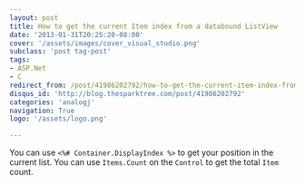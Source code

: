 ```yaml
---
layout: post
title: How to get the current Item index from a databound ListView
date: '2013-01-31T20:25:20-08:00'
cover: '/assets/images/cover_visual_studio.png'
subclass: 'post tag-post'
tags:
- ASP.Net
- C
redirect_from: /post/41986202792/how-to-get-the-current-item-index-from-a-databound
disqus_id: 'http://blog.thesparktree.com/post/41986202792'
categories: 'analogj'
navigation: True
logo: '/assets/logo.png'

---
```

You can use `<%# Container.DisplayIndex %>` to get your position in the current list. You can use `Items.Count` on the `Control` to get the total `Item` count.
